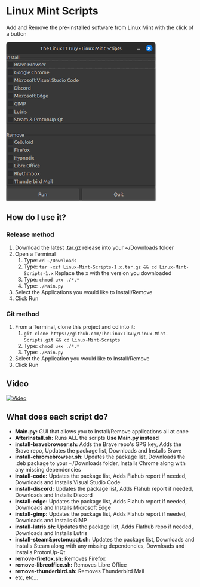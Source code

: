 # Linux Mint Scripts
Add and Remove the pre-installed software from Linux Mint with the click of a button

![](<Screenshot/Screenshot.png>)

## How do I use it?

### Release method
1. Download the latest .tar.gz release into your ~/Downloads folder
2. Open a Terminal
    1. Type: `cd ~/Downloads`
    2. Type: `tar -xzf Linux-Mint-Scripts-1.x.tar.gz && cd Linux-Mint-Scripts-1.x` Replace the x with the version you downloaded
    3. Type: `chmod u+x ./*.*`
    4. Type: `./Main.py`
3. Select the Applications you would like to Install/Remove
4. Click Run

### Git method
1. From a Terminal, clone this project and cd into it: 
    1. `git clone https://github.com/TheLinuxITGuy/Linux-Mint-Scripts.git && cd Linux-Mint-Scripts`
    2. Type: `chmod u+x ./*.*`
    3. Type: `./Main.py`
4. Select the Application you would like to Install/Remove
5. Click Run

## Video
[![Video](https://img.youtube.com/vi/2uZ2nKqSUyE/maxresdefault.jpg)](https://youtu.be/2uZ2nKqSUyE?si=s5R-kx7815zsqOnR&t=697)

## What does each script do?
- **Main.py:** GUI that allows you to Install/Remove applications all at once
-  **AfterInstall.sh:** Runs ALL the scripts **Use Main.py instead**
-  **install-bravebrowser.sh:** Adds the Brave repo's GPG key, Adds the Brave repo, Updates the package list, Downloads and Installs Brave
-  **install-chromebrowser.sh:** Updates the package list, Downloads the .deb package to your ~/Downloads folder, Installs Chrome along with any missing dependencies
-  **install-code:** Updates the package list, Adds Flahub report if needed, Downloads and Installs Visual Studio Code
-  **install-discord:** Updates the package list, Adds Flahub report if needed, Downloads and Installs Discord
-  **install-edge:** Updates the package list, Adds Flahub report if needed, Downloads and Installs Microsoft Edge
-  **install-gimp:** Updates the package list, Adds Flahub report if needed, Downloads and Installs GIMP
-  **install-lutris.sh:** Updates the package list, Adds Flathub repo if needed, Downloads and Installs Lutris
-  **install-steam&protonupqt.sh:** Updates the package list, Downloads and Installs Steam along with any missing dependencies, Downloads and Installs ProtonUp-Qt
-  **remove-firefox.sh:** Removes Firefox
-  **remove-libreoffice.sh:** Removes Libre Office
-  **remove-thunderbird.sh:** Removes Thunderbird Mail
-  etc, etc...
